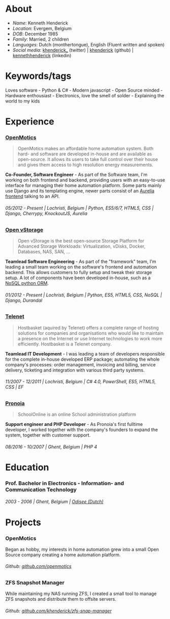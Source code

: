 # About

- _Name_: Kenneth Henderick
- _Location_: Evergem, Belgium
- _DOB_: December 1985
- _Family_: Married, 2 children
- _Languages_: Dutch (monthertongue), English (Fluent written and spoken)
- _Social media_: [khenderick_](https://twitter.com/khenderick_) (twitter) | [khenderick](https://github.com/khenderick) (github) | [kennethhenderick](https://www.linkedin.com/in/kennethhenderick/) (linkedin)

# Keywords/tags

Loves software - Python & C# - Modern javascript - Open Source minded - Hardware enthousiast - Electronics, love the smell of solder - Explaining the world to my kids

# Experience

### [OpenMotics](https://www.openmotics.com/)

> OpenMotics makes an affordable home automation system. Both hard- and software are developed in-house and are available as open-source. It allows its users to take full control over their house and gives them access to high resolution energy measurements.

**Co-Founder, Software Engineer** - As part of the Software team, I'm working on both frontend and backend, providing users with an easy-to-use interface for managing their home automation platform. Some parts mainly use Django and its templating engine, newer parts consist of an [Aurelia frontend](https://github.com/openmotics/gateway-frontend) talking to an API.

###### 05/2012 - Present | Lochristi, Belgium | Python, ES5/6/7, HTML5, CSS | Django, Cherrypy, KnockoutJS, Aurelia

### [Open vStorage](http://www.openvstorage.org/)

> Open vStorage is the best open-source Storage Platform for Advanced Storage Workloads: Virtualization, vDisks, Docker, Databases, NAS, SAN, ...

**Teamlead Software Engineering** - As part of the "framework" team, I'm leading a small team working on the software's frontend and automation backend. This allows customers to fully setup and tweak their storage setup. A lot of components have been developed in-house, such as a [NoSQL python ORM](https://github.com/openvstorage/framework/tree/develop/ovs/dal).

###### 01/2012 - Present | Lochristi, Belgium | Python, ES5, HTML5, CSS, NoSQL | Django, Durandal

### [Telenet](https://www.hostbasket.com)

> Hostbasket (aquired by Telenet) offers a complete range of hosting solutions for companies and organisations who would like to maintain a presence on the Internet or use Internet technologies to work more efficiently. Hostbasket is a Telenet company.

**Teamlead IT Development** - I was leading a team of developers responsible for the complete in-house developed ERP package; automating the whole company's processes: order management, invoicing and billing, service delivery, ticketing and integration with various third party systems.

###### 11/2007 - 12/2011 | Lochristi, Belgium | C# 4.0, PowerShell, ES5, HTML5, CSS | EF

### [Pronoia](http://schoolonline.be/)

> SchoolOnline is an online School administration platform

**Support engineer and PHP Developer** - As Pronoia's first fulltime developer, I worked together with the company's founders to expand the system, together with customer support.

###### 08/2016 - 10/2007 | Ghent, Belgium | PHP 4

# Education

### Prof. Bachelor in Electronics - Information- and Communication Technology

###### 2003 - 2006 | Ghent, Belgium | [Odisee (Dutch)](https://www.odisee.be/nl/elektronica-ict)

# Projects

### OpenMotics

Began as hobby, my interests in home automation grew into a small Open Source company creating a home automation platform.

###### Github: [github.com/openmotics](https://github.com/openmotics)

### ZFS Snapshot Manager

While maintaining my NAS running ZFS, I created a small tool to manage ZFS snapshots and distribute them to offsite servers.

###### Github: [github.com/khenderick/zfs-snap-manager](https://github.com/khenderick/zfs-snap-manager)
